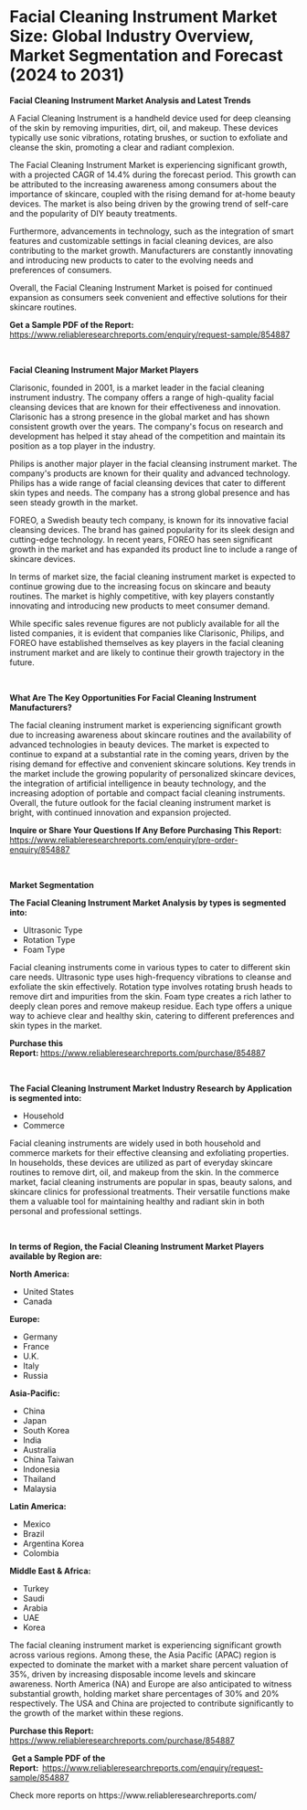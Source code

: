 <p><h1>Facial Cleaning Instrument Market Size: Global Industry Overview, Market Segmentation and Forecast (2024 to 2031)</h1></p><p><strong>Facial Cleaning Instrument Market Analysis and Latest Trends</strong></p>
<p><p>A Facial Cleaning Instrument is a handheld device used for deep cleansing of the skin by removing impurities, dirt, oil, and makeup. These devices typically use sonic vibrations, rotating brushes, or suction to exfoliate and cleanse the skin, promoting a clear and radiant complexion.</p><p>The Facial Cleaning Instrument Market is experiencing significant growth, with a projected CAGR of 14.4% during the forecast period. This growth can be attributed to the increasing awareness among consumers about the importance of skincare, coupled with the rising demand for at-home beauty devices. The market is also being driven by the growing trend of self-care and the popularity of DIY beauty treatments.</p><p>Furthermore, advancements in technology, such as the integration of smart features and customizable settings in facial cleaning devices, are also contributing to the market growth. Manufacturers are constantly innovating and introducing new products to cater to the evolving needs and preferences of consumers.</p><p>Overall, the Facial Cleaning Instrument Market is poised for continued expansion as consumers seek convenient and effective solutions for their skincare routines.</p></p>
<p><strong>Get a Sample PDF of the Report:&nbsp;</strong> <a href="https://www.reliableresearchreports.com/enquiry/request-sample/854887">https://www.reliableresearchreports.com/enquiry/request-sample/854887</a></p>
<p>&nbsp;</p>
<p><strong>Facial Cleaning Instrument Major Market Players</strong></p>
<p><p>Clarisonic, founded in 2001, is a market leader in the facial cleaning instrument industry. The company offers a range of high-quality facial cleansing devices that are known for their effectiveness and innovation. Clarisonic has a strong presence in the global market and has shown consistent growth over the years. The company's focus on research and development has helped it stay ahead of the competition and maintain its position as a top player in the industry.</p><p>Philips is another major player in the facial cleansing instrument market. The company's products are known for their quality and advanced technology. Philips has a wide range of facial cleansing devices that cater to different skin types and needs. The company has a strong global presence and has seen steady growth in the market.</p><p>FOREO, a Swedish beauty tech company, is known for its innovative facial cleansing devices. The brand has gained popularity for its sleek design and cutting-edge technology. In recent years, FOREO has seen significant growth in the market and has expanded its product line to include a range of skincare devices.</p><p>In terms of market size, the facial cleaning instrument market is expected to continue growing due to the increasing focus on skincare and beauty routines. The market is highly competitive, with key players constantly innovating and introducing new products to meet consumer demand.</p><p>While specific sales revenue figures are not publicly available for all the listed companies, it is evident that companies like Clarisonic, Philips, and FOREO have established themselves as key players in the facial cleaning instrument market and are likely to continue their growth trajectory in the future.</p></p>
<p>&nbsp;</p>
<p><strong>What Are The Key Opportunities For Facial Cleaning Instrument Manufacturers?</strong></p>
<p><p>The facial cleaning instrument market is experiencing significant growth due to increasing awareness about skincare routines and the availability of advanced technologies in beauty devices. The market is expected to continue to expand at a substantial rate in the coming years, driven by the rising demand for effective and convenient skincare solutions. Key trends in the market include the growing popularity of personalized skincare devices, the integration of artificial intelligence in beauty technology, and the increasing adoption of portable and compact facial cleaning instruments. Overall, the future outlook for the facial cleaning instrument market is bright, with continued innovation and expansion projected.</p></p>
<p><strong>Inquire or Share Your Questions If Any Before Purchasing This Report:</strong> <a href="https://www.reliableresearchreports.com/enquiry/pre-order-enquiry/854887">https://www.reliableresearchreports.com/enquiry/pre-order-enquiry/854887</a></p>
<p>&nbsp;</p>
<p><strong>Market Segmentation</strong></p>
<p><strong>The Facial Cleaning Instrument Market Analysis by types is segmented into:</strong></p>
<p><ul><li>Ultrasonic Type</li><li>Rotation Type</li><li>Foam Type</li></ul></p>
<p><p>Facial cleaning instruments come in various types to cater to different skin care needs. Ultrasonic type uses high-frequency vibrations to cleanse and exfoliate the skin effectively. Rotation type involves rotating brush heads to remove dirt and impurities from the skin. Foam type creates a rich lather to deeply clean pores and remove makeup residue. Each type offers a unique way to achieve clear and healthy skin, catering to different preferences and skin types in the market.</p></p>
<p><strong>Purchase this Report:&nbsp;</strong><a href="https://www.reliableresearchreports.com/purchase/854887">https://www.reliableresearchreports.com/purchase/854887</a></p>
<p>&nbsp;</p>
<p><strong>The Facial Cleaning Instrument Market Industry Research by Application is segmented into:</strong></p>
<p><ul><li>Household</li><li>Commerce</li></ul></p>
<p><p>Facial cleaning instruments are widely used in both household and commerce markets for their effective cleansing and exfoliating properties. In households, these devices are utilized as part of everyday skincare routines to remove dirt, oil, and makeup from the skin. In the commerce market, facial cleaning instruments are popular in spas, beauty salons, and skincare clinics for professional treatments. Their versatile functions make them a valuable tool for maintaining healthy and radiant skin in both personal and professional settings.</p></p>
<p>&nbsp;</p>
<p><strong>In terms of Region, the Facial Cleaning Instrument Market Players available by Region are:</strong></p>
<p>
    <p> <strong> North America: </strong>
        <ul>
            <li>United States</li>
            <li>Canada</li>
        </ul>
        </p> 
    <p> <strong> Europe: </strong>
        <ul>
            <li>Germany</li>
            <li>France</li>
            <li>U.K.</li>
            <li>Italy</li>
            <li>Russia</li>
        </ul>
        </p> 
    <p> <strong> Asia-Pacific: </strong>
        <ul>
            <li>China</li>
            <li>Japan</li>
            <li>South Korea</li>
            <li>India</li>
            <li>Australia</li>
            <li>China Taiwan</li>
            <li>Indonesia</li>
            <li>Thailand</li>
            <li>Malaysia</li>
        </ul>
        </p> 
    <p> <strong> Latin America: </strong>
        <ul>
            <li>Mexico</li>
            <li>Brazil</li>
            <li>Argentina Korea</li>
            <li>Colombia</li>
        </ul>
        </p> 
    <p> <strong> Middle East & Africa: </strong>
        <ul>
            <li>Turkey</li>
            <li>Saudi</li>
            <li>Arabia</li>
            <li>UAE</li>
            <li>Korea</li>
        </ul>
    </p>
    </p>
<p><p>The facial cleaning instrument market is experiencing significant growth across various regions. Among these, the Asia Pacific (APAC) region is expected to dominate the market with a market share percent valuation of 35%, driven by increasing disposable income levels and skincare awareness. North America (NA) and Europe are also anticipated to witness substantial growth, holding market share percentages of 30% and 20% respectively. The USA and China are projected to contribute significantly to the growth of the market within these regions.</p></p>
<p><strong>Purchase this Report: </strong><a href="https://www.reliableresearchreports.com/purchase/854887">https://www.reliableresearchreports.com/purchase/854887</a></p>
<p>&nbsp;<strong>Get a Sample PDF of the Report:&nbsp;&nbsp;</strong><a href="https://www.reliableresearchreports.com/enquiry/request-sample/854887">https://www.reliableresearchreports.com/enquiry/request-sample/854887</a></p>
<p><strong></strong></p>
<p>Check more reports on https://www.reliableresearchreports.com/</p>